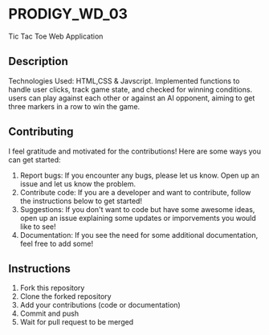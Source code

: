 # PRODIGY_WD_03
Tic Tac Toe Web Application

## Description
Technologies Used: HTML,CSS & Javscript.
Implemented functions to handle user clicks, track game state, and checked  for winning conditions.
users can play against each other or against an AI opponent, aiming to get three markers in a row to win the game.

## Contributing
I feel gratitude and motivated for the contributions! Here are some ways you can get started:
1. Report bugs: If you encounter any bugs, please let us know. Open up an issue and let us know the problem.
2. Contribute code: If you are a developer and want to contribute, follow the instructions below to get started!
3. Suggestions: If you don't want to code but have some awesome ideas, open up an issue explaining some updates or imporvements you would like to see!
4. Documentation: If you see the need for some additional documentation, feel free to add some!

## Instructions
1. Fork this repository
2. Clone the forked repository
3. Add your contributions (code or documentation)
4. Commit and push
5. Wait for pull request to be merged
